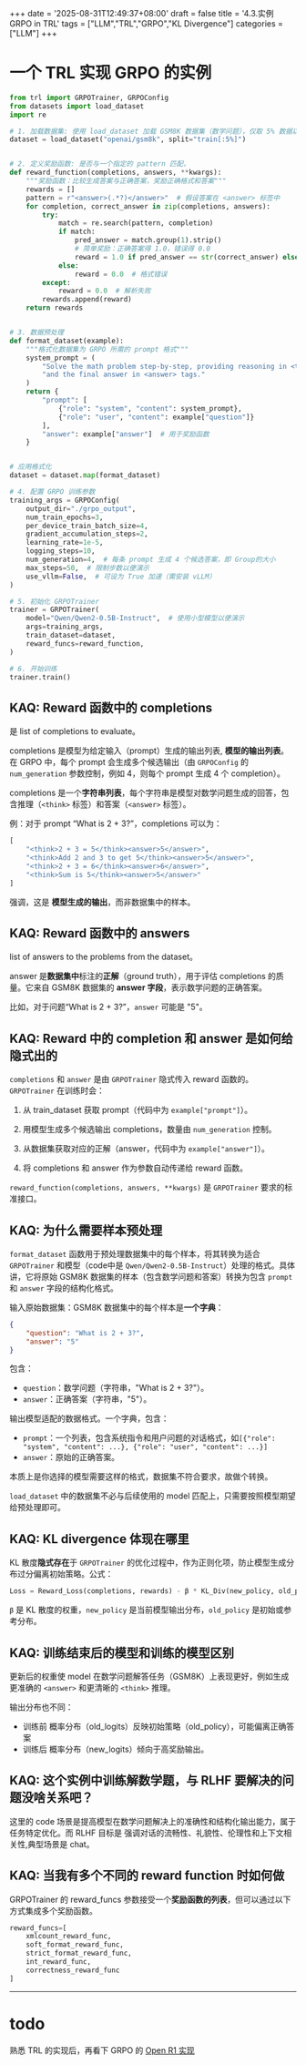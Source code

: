 +++
date = '2025-08-31T12:49:37+08:00'
draft = false
title = '4.3.实例 GRPO in TRL'
tags = ["LLM","TRL","GRPO","KL Divergence"]
categories = ["LLM"]
+++


# 一个 TRL 实现 GRPO 的实例

~~~py
from trl import GRPOTrainer, GRPOConfig
from datasets import load_dataset
import re

# 1. 加载数据集: 使用 load_dataset 加载 GSM8K 数据集（数学问题），仅取 5% 数据以简化演示。用于 GRPO 的训练
dataset = load_dataset("openai/gsm8k", split="train[:5%]")  


# 2. 定义奖励函数: 是否与一个指定的 pattern 匹配，
def reward_function(completions, answers, **kwargs):
    """奖励函数：比较生成答案与正确答案，奖励正确格式和答案"""
    rewards = []
    pattern = r"<answer>(.*?)</answer>"  # 假设答案在 <answer> 标签中
    for completion, correct_answer in zip(completions, answers):
        try:
            match = re.search(pattern, completion)
            if match:
                pred_answer = match.group(1).strip()
                # 简单奖励：正确答案得 1.0，错误得 0.0
                reward = 1.0 if pred_answer == str(correct_answer) else 0.0
            else:
                reward = 0.0  # 格式错误
        except:
            reward = 0.0  # 解析失败
        rewards.append(reward)
    return rewards


# 3. 数据预处理
def format_dataset(example):
    """格式化数据集为 GRPO 所需的 prompt 格式"""
    system_prompt = (
        "Solve the math problem step-by-step, providing reasoning in <think> tags "
        "and the final answer in <answer> tags."
    )
    return {
        "prompt": [
            {"role": "system", "content": system_prompt},
            {"role": "user", "content": example["question"]}
        ],
        "answer": example["answer"]  # 用于奖励函数
    }


# 应用格式化
dataset = dataset.map(format_dataset)

# 4. 配置 GRPO 训练参数
training_args = GRPOConfig(
    output_dir="./grpo_output",
    num_train_epochs=3,
    per_device_train_batch_size=4,
    gradient_accumulation_steps=2,
    learning_rate=1e-5,
    logging_steps=10,
    num_generation=4,  # 每条 prompt 生成 4 个候选答案，即 Group的大小
    max_steps=50,  # 限制步数以便演示
    use_vllm=False,  # 可设为 True 加速（需安装 vLLM）
)

# 5. 初始化 GRPOTrainer
trainer = GRPOTrainer(
    model="Qwen/Qwen2-0.5B-Instruct",  # 使用小型模型以便演示
    args=training_args,
    train_dataset=dataset,
    reward_funcs=reward_function,
)

# 6. 开始训练
trainer.train()
~~~


## KAQ: Reward 函数中的 completions

是 list of completions to evaluate。

completions 是模型为给定输入（prompt）生成的输出列表, **模型的输出列表**。在 GRPO 中，每个 prompt 会生成多个候选输出（由 `GRPOConfig` 的 `num_generation` 参数控制，例如 4，则每个 prompt 生成 4 个 completion）。

completions 是一个**字符串列表**，每个字符串是模型对数学问题生成的回答，包含推理（`<think>` 标签）和答案（`<answer>` 标签）。

例：对于 prompt “What is 2 + 3?”，completions 可以为：
~~~py
[
    "<think>2 + 3 = 5</think><answer>5</answer>",
    "<think>Add 2 and 3 to get 5</think><answer>5</answer>",
    "<think>2 + 3 = 6</think><answer>6</answer>",
    "<think>Sum is 5</think><answer>5</answer>"
]
~~~

强调，这是 **模型生成的输出**，而非数据集中的样本。


## KAQ: Reward 函数中的 answers

list of answers to the problems from the dataset。

answer 是**数据集中**标注的**正解**（ground truth），用于评估 completions 的质量。它来自 GSM8K 数据集的 **answer 字段**，表示数学问题的正确答案。

比如，对于问题“What is 2 + 3?”，`answer` 可能是 "5"。


## KAQ: Reward 中的 completion 和 answer 是如何给隐式出的

`completions` 和 `answer` 是由 `GRPOTrainer` 隐式传入 reward 函数的。`GRPOTrainer` 在训练时会：

1. 从 train_dataset 获取 prompt（代码中为 `example["prompt"]`）。

2. 用模型生成多个候选输出 completions，数量由 `num_generation` 控制。
3. 从数据集获取对应的正解（answer，代码中为 `example["answer"]`）。
4. 将 completions 和 answer 作为参数自动传递给 reward 函数。

`reward_function(completions, answers, **kwargs)` 是 `GRPOTrainer` 要求的标准接口。


## KAQ: 为什么需要样本预处理

`format_dataset` 函数用于预处理数据集中的每个样本，将其转换为适合 `GRPOTrainer` 和模型（code中是 `Qwen/Qwen2-0.5B-Instruct`）处理的格式。具体讲，它将原始 GSM8K 数据集的样本（包含数学问题和答案）转换为包含 `prompt` 和 `answer` 字段的结构化格式。

输入原始数据集：GSM8K 数据集中的每个样本是**一个字典**：

~~~json
{
    "question": "What is 2 + 3?",
    "answer": "5"
}
~~~

包含：

- `question`：数学问题（字符串，"What is 2 + 3?"）。
- `answer`：正确答案（字符串，"5"）。

输出模型适配的数据格式。一个字典，包含：

- `prompt`：一个列表，包含系统指令和用户问题的对话格式，如`[{"role": "system", "content": ...}, {"role": "user", "content": ...}]`
- `answer`：原始的正确答案。

本质上是你选择的模型需要这样的格式，数据集不符合要求，故做个转换。

`load_dataset` 中的数据集不必与后续使用的 model 匹配上，只需要按照模型期望给预处理即可。


## KAQ:  KL divergence 体现在哪里

KL 散度**隐式存在**于 `GRPOTrainer` 的优化过程中，作为正则化项，防止模型生成分布过分偏离初始策略。公式：

~~~py
Loss = Reward_Loss(completions, rewards) - β * KL_Div(new_policy, old_policy)
~~~

`β` 是 KL 散度的权重，`new_policy` 是当前模型输出分布，`old_policy` 是初始或参考分布。


## KAQ: 训练结束后的模型和训练的模型区别

更新后的权重使 model 在数学问题解答任务（GSM8K）上表现更好，例如生成更准确的 `<answer>` 和更清晰的 `<think>` 推理。

输出分布也不同：
- 训练前 概率分布（old_logits）反映初始策略（old_policy），可能偏离正确答案
- 训练后 概率分布（new_logits）倾向于高奖励输出。


## KAQ: 这个实例中训练解数学题，与 RLHF 要解决的问题没啥关系吧？ 

这里的 code 场景是提高模型在数学问题解决上的准确性和结构化输出能力，属于任务特定优化。而 RLHF 目标是 强调对话的流畅性、礼貌性、伦理性和上下文相关性,典型场景是 chat。


## KAQ: 当我有多个不同的 reward function 时如何做

GRPOTrainer 的 reward_funcs 参数接受一个**奖励函数的列表**，但可以通过以下方式集成多个奖励函数。

~~~py
reward_funcs=[
    xmlcount_reward_func,
    soft_format_reward_func,
    strict_format_reward_func,
    int_reward_func,
    correctness_reward_func
]
~~~

***

# todo

熟悉 TRL 的实现后，再看下 GRPO 的 [Open R1 实现](https://github.com/huggingface/open-r1/blob/main/src/open_r1/grpo.py)

